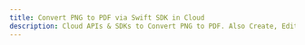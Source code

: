 ---title: Convert PNG to PDF via Swift SDK in Clouddescription: Cloud APIs & SDKs to Convert PNG to PDF. Also Create, Edit & Render Microsoft Word & OpenOffice documents in the Cloud.---